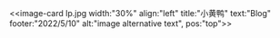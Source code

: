 <<image-card     lp.jpg width:"30%" align:"left" title:"小黄鸭"   text:"Blog" footer:"2022/5/10" alt:"image alternative text", pos:"top">>